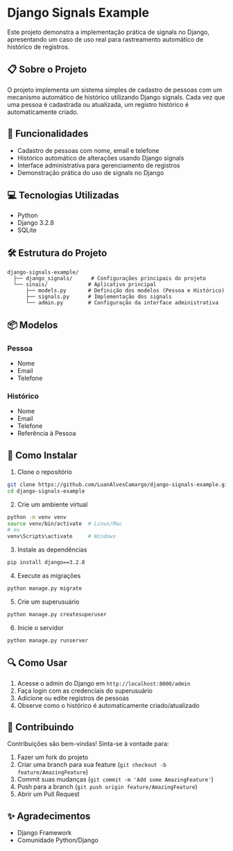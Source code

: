 # Django Signals Example

Este projeto demonstra a implementação prática de signals no Django, apresentando um caso de uso real para rastreamento automático de histórico de registros.

## 📋 Sobre o Projeto

O projeto implementa um sistema simples de cadastro de pessoas com um mecanismo automático de histórico utilizando Django signals. Cada vez que uma pessoa é cadastrada ou atualizada, um registro histórico é automaticamente criado.

## 🚀 Funcionalidades

- Cadastro de pessoas com nome, email e telefone
- Histórico automático de alterações usando Django signals
- Interface administrativa para gerenciamento de registros
- Demonstração prática do uso de signals no Django

## 💻 Tecnologias Utilizadas

- Python
- Django 3.2.8
- SQLite

## 🛠️ Estrutura do Projeto

```
django-signals-example/
  ├── django_signals/      # Configurações principais do projeto
  └── sinais/             # Aplicativo principal
      ├── models.py       # Definição dos modelos (Pessoa e Histórico)
      ├── signals.py      # Implementação dos signals
      └── admin.py        # Configuração da interface administrativa
```

## 📦 Modelos

### Pessoa

- Nome
- Email
- Telefone

### Histórico

- Nome
- Email
- Telefone
- Referência à Pessoa

## 🔧 Como Instalar

1. Clone o repositório

```bash
git clone https://github.com/LuanAlvesCamargo/django-signals-example.git
cd django-signals-example
```

2. Crie um ambiente virtual

```bash
python -m venv venv
source venv/bin/activate  # Linux/Mac
# ou
venv\Scripts\activate     # Windows
```

3. Instale as dependências

```bash
pip install django==3.2.8
```

4. Execute as migrações

```bash
python manage.py migrate
```

5. Crie um superusuário

```bash
python manage.py createsuperuser
```

6. Inicie o servidor

```bash
python manage.py runserver
```

## 🔍 Como Usar

1. Acesse o admin do Django em `http://localhost:8000/admin`
2. Faça login com as credenciais do superusuário
3. Adicione ou edite registros de pessoas
4. Observe como o histórico é automaticamente criado/atualizado

## 🤝 Contribuindo

Contribuições são bem-vindas! Sinta-se à vontade para:

1. Fazer um fork do projeto
2. Criar uma branch para sua feature (`git checkout -b feature/AmazingFeature`)
3. Commit suas mudanças (`git commit -m 'Add some AmazingFeature'`)
4. Push para a branch (`git push origin feature/AmazingFeature`)
5. Abrir um Pull Request

## ✨ Agradecimentos

- Django Framework
- Comunidade Python/Django
